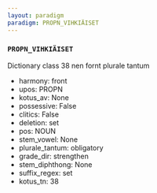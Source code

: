```yaml
---
layout: paradigm
paradigm: PROPN_VIHKIÄISET
---
```

### ` PROPN_VIHKIÄISET `

Dictionary class 38 nen fornt plurale tantum
* harmony: front
* upos: PROPN
* kotus_av: None
* possessive: False
* clitics: False
* deletion: set
* pos: NOUN
* stem_vowel: None
* plurale_tantum: obligatory
* grade_dir: strengthen
* stem_diphthong: None
* suffix_regex: set
* kotus_tn: 38
